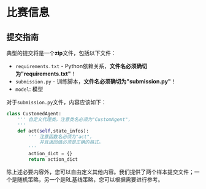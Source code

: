 # 比赛信息

## 提交指南

典型的提交将是一个**zip**文件，包括以下文件：

* `requirements.txt` - Python依赖关系，**文件名必须确切为"requirements.txt"**！
* `submission.py` - 训练脚本，**文件名必须确切为"submission.py"**！
* `model`: 模型

对于`submission.py`文件，内容应该如下：

```python
class CustomedAgent:
    ''' 自定义代理类，注意类名必须为"CustomAgent"，
    '''
    def act(self,state_infos):
        ''' 注意函数名必须为"act"，
            并且返回值必须是正确的格式。
        '''
        action_dict = {}
        return action_dict
```

除上述必要内容外，您可以自由定义其他内容。我们提供了两个样本提交文件；一个是随机策略，另一个是RL基线策略，您可以根据需要进行参考。